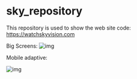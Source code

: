 # sky_repository
This repository is used to show the web site code:
https://watchskyvision.com

Big Screens:
![img](https://i.imgur.com/FV64tm3.jpeg)


Mobile adaptive:

![img](https://i.imgur.com/06ESGwT.jpeg)
